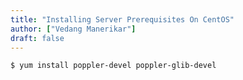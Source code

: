 ```yaml
---
title: "Installing Server Prerequisites On CentOS"
author: ["Vedang Manerikar"]
draft: false
---
```


```sh
$ yum install poppler-devel poppler-glib-devel
```
